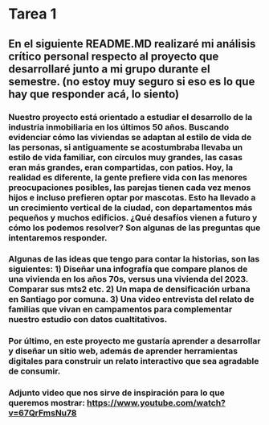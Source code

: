# Tarea 1
## En el siguiente README.MD realizaré mi análisis crítico personal respecto al proyecto que desarrollaré junto a mi grupo durante el semestre. (no estoy muy seguro si eso es lo que hay que responder acá, lo siento)
### Nuestro proyecto está orientado a estudiar el desarrollo de la industria inmobiliaria en los últimos 50 años. Buscando evidenciar cómo las viviendas se adaptan al estilo de vida de las personas, si antiguamente se acostumbraba llevaba un estilo de vida familiar, con círculos muy grandes, las casas eran más grandes, eran compartidas, con patios. Hoy, la realidad es diferente, la gente prefiere vida con las menores preocupaciones posibles, las parejas tienen cada vez menos hijos e incluso prefieren optar por mascotas. Esto ha llevado a un crecimiento vertical de la ciudad, con departamentos más pequeños y muchos edificios. ¿Qué desafíos vienen a futuro y cómo los podemos resolver? Son algunas de las preguntas que intentaremos responder. 
### Algunas de las ideas que tengo para contar la historias, son las siguientes: 1) Diseñar una infografía que compare planos de una vivienda en los años 70s, versus una vivienda del 2023. Comparar sus mts2 etc. 2) Un mapa de densificación urbana en Santiago por comuna. 3) Una video entrevista del relato de familias que vivan en campamentos para complementar nuestro estudio con datos cualtitativos. 
### Por último, en este proyecto me gustaría aprender a desarrollar y diseñar un sitio web, además de aprender herramientas digitales para construir un relato interactivo que sea agradable de consumir. 
### Adjunto video que nos sirve de inspiración para lo que queremos mostrar: https://www.youtube.com/watch?v=67QrFmsNu78 